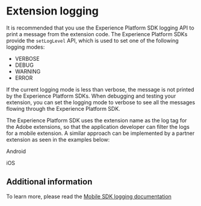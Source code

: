 # Extension logging

It is recommended that you use the Experience Platform SDK logging API to print a message from the extension code. The Experience Platform SDKs provide the `setLogLevel` API, which is used to set one of the following logging modes:

* VERBOSE
* DEBUG
* WARNING
* ERROR 

If the current logging mode is less than verbose, the message is not printed by the Experience Platform SDKs. When debugging and testing your extension, you can set the logging mode to verbose to see all the messages flowing through the Experience Platform SDK.

The Experience Platform SDK uses the extension name as the log tag for the Adobe extensions, so that the application developer can filter the logs for a mobile extension. A similar approach can be implemented by a partner extension as seen in the examples below:

<TabsBlock orientation="horizontal" slots="heading, content" repeat="2"/>

Android

<ExtensionLoggingAndroid/>

iOS

<ExtensionLoggingIos/>

## Additional information

To learn more, please read the [Mobile SDK logging documentation](../mobile-core/api-reference.md#logging)